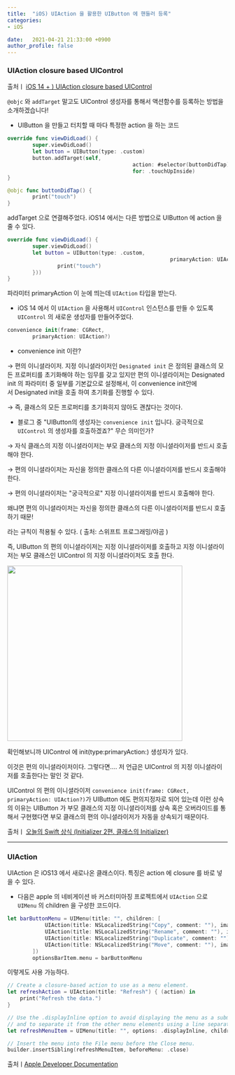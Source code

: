 ```yaml
---
title:  "iOS) UIAction 을 활용한 UIButton 에 핸들러 등록"
categories:
- iOS

date:   2021-04-21 21:33:00 +0900
author_profile: false
---
```

### UIAction closure based UIControl

출처ㅣ 
[iOS 14 + ) UIAction closure based UIControl](https://zeddios.tistory.com/1093#recentEntries)

 `@objc`  와 `addTarget` 말고도 UIControl 생성자를 통해서 액션함수를 등록하는 방법을 소개하겠습니다!

- UIButton 을 만들고 터치할 때 마다 특정한 action 을 하는 코드

```swift
override func viewDidLoad() {
        super.viewDidLoad()
        let button = UIButton(type: .custom)
        button.addTarget(self,
                                        action: #selector(buttonDidTap),
                                        for: .touchUpInside)
}

@objc func buttonDidTap() {
        print("touch")
}
```

addTarget 으로 연결해주었다. iOS14 에서는 다른 방법으로 UIButton 에 action 을 줄 수 있다.

```swift
override func viewDidLoad() {
        super.viewDidLoad()
        let button = UIButton(type: .custom,
                                                    primaryAction: UIAction(handler: { _ in
                print("touch")
        }))
}
```

파라미터 primaryAction 이 눈에 띄는데 `UIAction` 타입을 받는다.

- iOS 14 에서 이 `UIAction` 을 사용해서 `UIControl` 인스턴스를 만들 수 있도록 `UIControl` 의 새로운 생성자를 만들어주었다.

```swift
convenience init(frame: CGRect,
        primaryAction: UIAction?)
```

- convenience init 이란?

→ 편의 이니셜라이저. 지정 이니셜라이저인 `Designated init` 은 정의된 클래스의 모든 프로퍼티를 초기화해야 하는 임무를 갖고 있지만 편의 이니셜라이저는 Designated init 의 파라미터 중 일부를 기본값으로 설정해서, 이 convenience init안에서 Designated init을 호출 하여 초기화를 진행할 수 있다. 

→ 즉, 클래스의 모든 프로퍼티를 초기화히지 않아도 괜찮다는 것이다.

- 블로그 중 "UIButton의 생성자는 `convenience init` 입니다. 궁극적으로 `UIControl` 의 생성자를 호출하겠죠?" 무슨 의미인가?

→ 자식 클래스의 지정 이니셜라이저는 부모 클래스의 지정 이니셜라이저를 반드시 호출해야 한다.

→ 편의 이니셜라이저는 자신을 정의한 클래스의 다른 이니셜라이저를 반드시 호출해야 한다.

→ 편의 이니셜라이저는 "궁극적으로" 지정 이니셜라이저를 반드시 호출해야 한다.

왜냐면 편의 이니셜라이저는 자신을 정의한 클래스의 다른 이니셜라이저를 반드시 호출하기 때문!

라는 규칙이 적용될 수 있다. ( 출처: 스위프트 프로그래밍/야곰 )

즉, UIButton 의 편의 이니셜라이저는 지정 이니셜라이저를 호출하고 지정 이니셜라이저는 부모 클래스인 UIControl 의 지정 이니셜라이저도 호출 한다. 

<img src = "https://user-images.githubusercontent.com/69136340/115554990-fe274c00-a2e9-11eb-8e02-02d880699343.png" width ="400">

확인해보니까 UIControl 에  init(type:primaryAction:) 생성자가 있다.

이것은 편의 이니셜라이저이다. 그렇다면.... 저 언급은 UIControl 의 지정 이니셜라이저를 호출한다는 말인 것 같다.

UIControl 의 편의 이니셜라이저 `convenience init(frame: CGRect, primaryAction: UIAction?)`가 UIButton 에도 편의지정자로 되어 있는데 이런 상속의 이유는 UIButton 가 부모 클래스의 지정 이니셜라이저를 상속 혹은 오버라이드를 통해서 구현했다면 부모 클래스의 편의 이니셜라이저가 자동을 상속되기 때문이다.

출처ㅣ [오늘의 Swift 상식 (Initializer 2편. 클래스의 Initializer)](https://medium.com/@jgj455/오늘의-swift-상식-initializer-2편-클래스의-initializer-7141cda4ecf2)

---

### UIAction

UIAction 은 iOS13 에서 새로나온 클래스이다. 특징은 action 에 closure 를 바로 넣을 수 있다.

- 다음은 apple 의 네비게이션 바 커스터미아징 프로젝트에서 `UIAction` 으로 `UIMenu` 의 children 을 구성한 코드이다.

```swift
let barButtonMenu = UIMenu(title: "", children: [
            UIAction(title: NSLocalizedString("Copy", comment: ""), image: UIImage(systemName: "doc.on.doc"), handler: menuHandler),
            UIAction(title: NSLocalizedString("Rename", comment: ""), image: UIImage(systemName: "pencil"), handler: menuHandler),
            UIAction(title: NSLocalizedString("Duplicate", comment: ""), image: UIImage(systemName: "plus.square.on.square"), handler: menuHandler),
            UIAction(title: NSLocalizedString("Move", comment: ""), image: UIImage(systemName: "folder"), handler: menuHandler)
        ])
        optionsBarItem.menu = barButtonMenu
```

이렇게도 사용 가능하다.

```swift
// Create a closure-based action to use as a menu element.
let refreshAction = UIAction(title: "Refresh") { (action) in
    print("Refresh the data.")
}

// Use the .displayInline option to avoid displaying the menu as a submenu,
// and to separate it from the other menu elements using a line separator.
let refreshMenuItem = UIMenu(title: "", options: .displayInline, children: [refreshAction])

// Insert the menu into the File menu before the Close menu.
builder.insertSibling(refreshMenuItem, beforeMenu: .close)
```

출처ㅣ[Apple Developer Documentation](https://developer.apple.com/documentation/uikit/uiaction)
